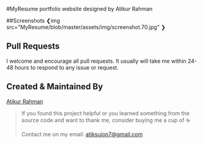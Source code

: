 #MyResume
portfolio website designed by Atikur Rahman

##Screenshots
 ❮img src="MyResume/blob/master/assets/img/screenshot.70.jpg" ❯


## Pull Requests

I welcome and encourage all pull requests. It usually will take me within 24-48 hours to respond to any issue or request.


## Created & Maintained By

[Atikur Rahman](https://github.com/Atiksujon360)

> If you found this project helpful or you learned something from the source code and want to thank me, consider buying me a cup of :coffee:
>
> Contact me on my email: atiksujon7@gmail.com
